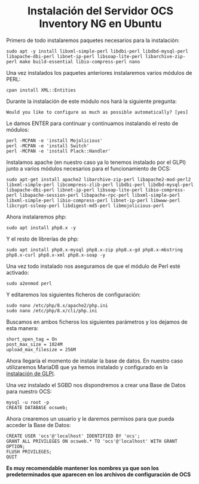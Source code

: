 <h1 align="center">Instalación del Servidor OCS Inventory NG en Ubuntu</h1>

Primero de todo instalaremos paquetes necesarios para la instalación:
```
sudo apt -y install libxml-simple-perl libdbi-perl libdbd-mysql-perl libapache-dbi-perl libnet-ip-perl libsoap-lite-perl libarchive-zip-perl make build-essential libio-compress-perl nano 
```
Una vez instalados los paquetes anteriores instalaremos varios módulos de PERL:
```
cpan install XML::Entities 
```
Durante la instalación de este módulo nos hará la siguiente pregunta: 

```Would you like to configure as much as possible automatically? [yes]```

Le damos ENTER para continuar y continuamos instalando el resto de módulos:
```
perl -MCPAN -e 'install Mojolicious' 
perl -MCPAN -e 'install Switch' 
perl -MCPAN -e 'install Plack::Handler' 
```
Instalamos apache (en nuestro caso ya lo tenemos instalado por el GLPI) junto a varios módulos necesarios para el funcionamiento de OCS:
```
sudo apt-get install apache2 libarchive-zip-perl libapache2-mod-perl2 libxml-simple-perl libcompress-zlib-perl libdbi-perl libdbd-mysql-perl libapache-dbi-perl libnet-ip-perl libsoap-lite-perl libio-compress-perl libapache-session-perl libapache-rpc-perl libxml-simple-perl libxml-simple-perl libio-compress-perl libnet-ip-perl libwww-perl libcrypt-ssleay-perl libdigest-md5-perl libmojolicious-perl
```
Ahora instalaremos php:
```
sudo apt install php8.x -y
```
Y el resto de librerías de php:
```
sudo apt install php8.x-mysql php8.x-zip php8.x-gd php8.x-mbstring php8.x-curl php8.x-xml php8.x-soap -y 
```
Una vez todo instalado nos aseguramos de que el módulo de Perl esté activado:
```
sudo a2enmod perl 
```
Y editaremos los siguientes ficheros de configuración:
```
sudo nano /etc/php/8.x/apache2/php.ini
sudo nano /etc/php/8.x/cli/php.ini
```
Buscamos en ambos ficheros los siguientes parámetros y los dejamos de esta manera:
```
short_open_tag = On 
post_max_size = 1024M 
upload_max_filesize = 256M
```
Ahora llegaría el momento de instalar la base de datos. En nuestro caso utilizaremos MariaDB que ya hemos instalado y configurado en la <a href="https://github.com/erinITB/SIAR/blob/main/GLPI.md">instalación de GLPI</a>.

Una vez instalado el SGBD nos dispondremos a crear una Base de Datos para nuestro OCS:
```
mysql -u root -p 
CREATE DATABASE ocsweb; 
```
Ahora crearemos un usuario y le daremos permisos para que pueda acceder la Base de Datos:
```
CREATE USER 'ocs'@'localhost' IDENTIFIED BY 'ocs'; 
GRANT ALL PRIVILEGES ON ocsweb.* TO 'ocs'@'localhost' WITH GRANT OPTION; 
FLUSH PRIVILEGES; 
QUIT 
```
<b>Es muy recomendable mantener los nombres ya que son los predeterminados que aparecen en los archivos de configuración de OCS</b>






